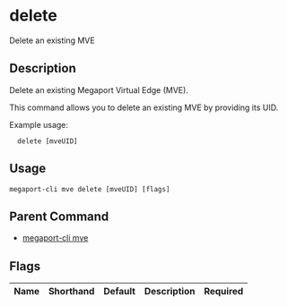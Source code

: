 # delete

Delete an existing MVE

## Description

Delete an existing Megaport Virtual Edge (MVE).

This command allows you to delete an existing MVE by providing its UID.

Example usage:

```
  delete [mveUID]
```


## Usage

```
megaport-cli mve delete [mveUID] [flags]
```



## Parent Command

* [megaport-cli mve](megaport-cli_mve.md)




## Flags

| Name | Shorthand | Default | Description | Required |
|------|-----------|---------|-------------|----------|



